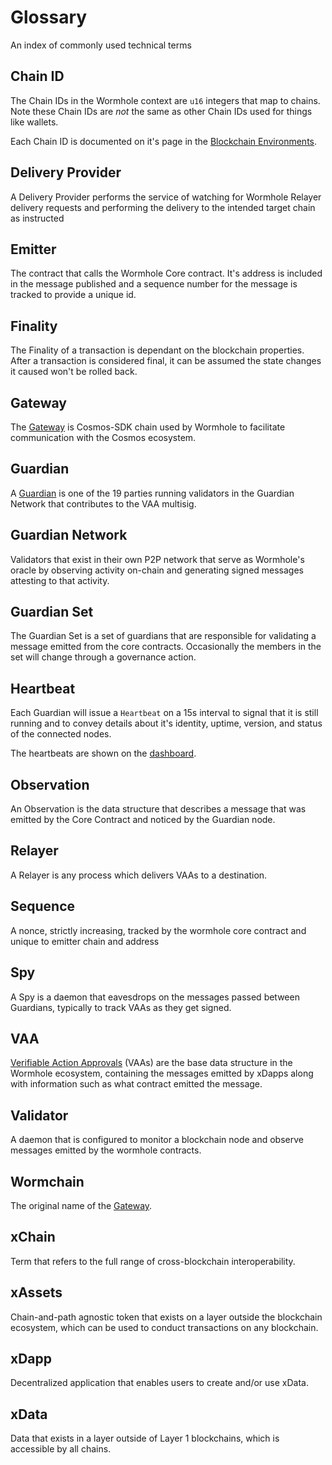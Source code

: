 # Glossary

<!-- Please make sure these are sorted  -->

An index of commonly used technical terms


## Chain ID

The Chain IDs in the Wormhole context are `u16` integers that map to chains. Note these Chain IDs are _not_ the same as other Chain IDs used for things like wallets.

Each Chain ID is documented on it's page in the [Blockchain Environments](./environments/README.md).

## Delivery Provider

A Delivery Provider performs the service of watching for Wormhole Relayer delivery requests and performing the delivery to the intended target chain as instructed

## Emitter

The contract that calls the Wormhole Core contract. It's address is included in the message published and a sequence number for the message is tracked to provide a unique id.

## Finality

The Finality of a transaction is dependant on the blockchain properties. After a transaction is considered final, it can be assumed the state changes it caused won't be rolled back. 

## Gateway

The [Gateway](./components/gateway.md) is Cosmos-SDK chain used by Wormhole to facilitate communication with the Cosmos ecosystem.

## Guardian

A [Guardian](./components/guardian.md) is one of the 19 parties running validators in the Guardian Network that contributes to the VAA multisig.

## Guardian Network

Validators that exist in their own P2P network that serve as Wormhole's oracle by observing activity on-chain and generating signed messages attesting to that activity.

## Guardian Set

The Guardian Set is a set of guardians that are responsible for validating a message emitted from the core contracts. Occasionally the members in the set will change through a governance action. 

## Heartbeat

Each Guardian will issue a `Heartbeat` on a 15s interval to signal that it is still running and to convey details about it's identity, uptime, version, and status of the connected nodes. 

The heartbeats are shown on the [dashboard](https://wormhole-foundation.github.io/wormhole-dashboard/).

## Observation

An Observation is the data structure that describes a message that was emitted by the Core Contract and noticed by the Guardian node.

## Relayer

A Relayer is any process which delivers VAAs to a destination.

## Sequence

A nonce, strictly increasing, tracked by the wormhole core contract and unique to emitter chain and address 

## Spy

A Spy is a daemon that eavesdrops on the messages passed between Guardians, typically to track VAAs as they get signed. 

## VAA

[Verifiable Action Approvals](./components/vaa.md) (VAAs) are the base data structure in the Wormhole ecosystem, containing the messages emitted by xDapps along with information such as what contract emitted the message.

## Validator 

A daemon that is configured to monitor a blockchain node and observe messages emitted by the wormhole contracts.

## Wormchain

The original name of the [Gateway](#gateway).

## xChain

Term that refers to the full range of cross-blockchain interoperability.

## xAssets

Chain-and-path agnostic token that exists on a layer outside the blockchain ecosystem, which can be used to conduct transactions on any blockchain.

## xDapp

Decentralized application that enables users to create and/or use xData.

## xData

Data that exists in a layer outside of Layer 1 blockchains, which is accessible by all chains.
